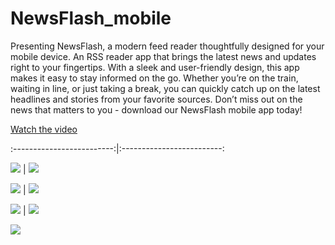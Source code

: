 # NewsFlash_mobile
Presenting NewsFlash, a modern feed reader thoughtfully designed for your mobile device. An RSS reader app that brings the latest news and updates right to your fingertips. With a sleek and user-friendly design, this app makes it easy to stay informed on the go. Whether you’re on the train, waiting in line, or just taking a break, you can quickly catch up on the latest headlines and stories from your favorite sources. Don’t miss out on the news that matters to you - download our NewsFlash mobile app today!

[Watch the video](https://youtu.be/SnJ80G8bOps)


:-------------------------:|:-------------------------:

![](https://github.com/shariandabre/NewsFlash_mobile/assets/94830605/987f5ea3-dc22-47aa-939a-53b4aa282de6)  |  ![](https://github.com/shariandabre/NewsFlash_mobile/assets/94830605/cd2d2b7e-a11c-44c3-80fd-14f6e95bb1c7)

![](https://github.com/shariandabre/NewsFlash_mobile/assets/94830605/213b344f-14cc-4bb6-83a3-44de8e522c81) | ![](https://github.com/shariandabre/NewsFlash_mobile/assets/94830605/80f738c2-63f5-47f1-84f9-e5ae05a70d52)

![](https://github.com/shariandabre/NewsFlash_mobile/assets/94830605/c7a0dd22-883f-42aa-8cd5-96ba3134f678) | ![](https://github.com/shariandabre/NewsFlash_mobile/assets/94830605/9d7388a8-23fc-4bb0-bcf5-85f4d6232cdd)

![](https://github.com/shariandabre/NewsFlash_mobile/assets/94830605/bf108a76-797b-4eed-9ff0-2abfb9de2016)

